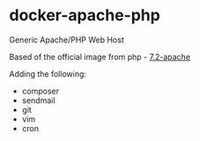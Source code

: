# docker-apache-php
Generic Apache/PHP Web Host

Based of the official image from php - [7.2-apache](https://github.com/docker-library/php/blob/a280ab8e8790052338ce59a1fee739df8f831f16/7.2/stretch/apache/Dockerfile)

Adding the following:
* composer
* sendmail
* git
* vim
* cron
